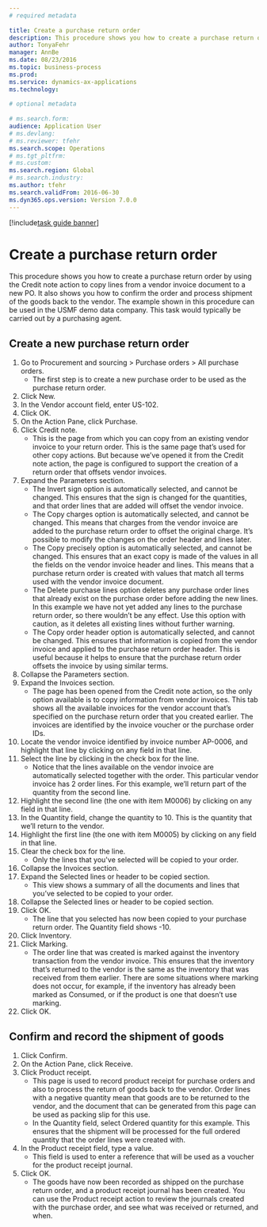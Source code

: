 ```yaml
--- 
# required metadata 
 
title: Create a purchase return order
description: This procedure shows you how to create a purchase return order by using the Credit note action to copy lines from a vendor invoice document to a new PO. 
author: TonyaFehr 
manager: AnnBe 
ms.date: 08/23/2016
ms.topic: business-process 
ms.prod:  
ms.service: dynamics-ax-applications 
ms.technology:  
 
# optional metadata 
 
# ms.search.form:   
audience: Application User 
# ms.devlang:  
# ms.reviewer: tfehr 
ms.search.scope: Operations 
# ms.tgt_pltfrm:  
# ms.custom:  
ms.search.region: Global
# ms.search.industry: 
ms.author: tfehr 
ms.search.validFrom: 2016-06-30 
ms.dyn365.ops.version: Version 7.0.0 
---
```


[!include[task guide banner](../../includes/task-guide-banner.md)]

# Create a purchase return order

This procedure shows you how to create a purchase return order by using the Credit note action to copy lines from a vendor invoice document to a new PO. It also shows you how to confirm the order and process shipment of the goods back to the vendor. The example shown in this procedure can be used in the USMF demo data company. This task would typically be carried out by a purchasing agent.


## Create a new purchase return order
1. Go to Procurement and sourcing > Purchase orders > All purchase orders.
    * The first step is to create a new purchase order to be used as the purchase return order.  
2. Click New.
3. In the Vendor account field, enter US-102.
4. Click OK.
5. On the Action Pane, click Purchase.
6. Click Credit note.
    * This is the page from which you can copy from an existing vendor invoice to your return order. This is the same page that’s used for other copy actions. But because we’ve opened it from the Credit note action, the page is configured to support the creation of a return order that offsets vendor invoices.  
7. Expand the Parameters section.
    * The Invert sign option is automatically selected, and cannot be changed. This ensures that the sign is changed for the quantities, and that order lines that are added will offset the vendor invoice.  
    * The Copy charges option is automatically selected, and cannot be changed. This means that charges from the vendor invoice are added to the purchase return order to offset the original charge. It’s possible to modify the changes on the order header and lines later.  
    * The Copy precisely option is automatically selected, and cannot be changed. This ensures that an exact copy is made of the values in all the fields on the vendor invoice header and lines. This means that a purchase return order is created with values that match all terms used with the vendor invoice document.  
    * The Delete purchase lines option deletes any purchase order lines that already exist on the purchase order before adding the new lines. In this example we have not yet added any lines to the purchase return order, so there wouldn’t be any effect. Use this option with caution, as it deletes all existing lines without further warning.  
    * The Copy order header option is automatically selected, and cannot be changed. This ensures that information is copied from the vendor invoice and applied to the purchase return order header. This is useful because it helps to ensure that the purchase return order offsets the invoice by using similar terms.  
8. Collapse the Parameters section.
9. Expand the Invoices section.
    * The page has been opened from the Credit note action, so the only option available is to copy information from vendor invoices. This tab shows all the available invoices for the vendor account that’s specified on the purchase return order that you created earlier.   The invoices are identified by the invoice voucher or the purchase order IDs.  
10. Locate the vendor invoice identified by invoice number AP-0006, and highlight that line by clicking on any field in that line.
11. Select the line by clicking in the check box for the line. 
    * Notice that the lines available on the vendor invoice are automatically selected together with the order. This particular vendor invoice has 2 order lines. For this example, we’ll return part of the quantity from the second line.  
12. Highlight the second line (the one with item M0006) by clicking on any field in that line.
13. In the Quantity field, change the quantity to 10. This is the quantity that we’ll return to the vendor. 
14. Highlight the first line (the one with item M0005) by clicking on any field in that line.
15. Clear the check box for the line.
    * Only the lines that you've selected will be copied to your order.  
16. Collapse the Invoices section.
17. Expand the Selected lines or header to be copied section.
    * This view shows a summary of all the documents and lines that you’ve selected to be copied to your order.  
18. Collapse the Selected lines or header to be copied section.
19. Click OK.
    * The line that you selected has now been copied to your purchase return order. The Quantity field shows -10.   
20. Click Inventory.
21. Click Marking.
    * The order line that was created is marked against the inventory transaction from the vendor invoice. This ensures that the inventory that’s returned to the vendor is the same as the inventory that was received from them earlier. There are some situations where marking does not occur, for example, if the inventory has already been marked as Consumed, or if the product is one that doesn’t use marking.  
22. Click OK.

## Confirm and record the shipment of goods
1. Click Confirm.
2. On the Action Pane, click Receive.
3. Click Product receipt.
    * This page is used to record product receipt for purchase orders and also to process the return of goods back to the vendor. Order lines with a negative quantity mean that goods are to be returned to the vendor, and the document that can be generated from this page can be used as packing slip for this use.   
    * In the Quantity field, select Ordered quantity for this example.   This ensures that the shipment will be processed for the full ordered quantity that the order lines were created with.   
4. In the Product receipt field, type a value.
    * This field is used to enter a reference that will be used as a voucher for the product receipt journal.  
5. Click OK.
    * The goods have now been recorded as shipped on the purchase return order, and a product receipt journal has been created. You can use the Product receipt action to review the journals created with the purchase order, and see what was received or returned, and when.  

